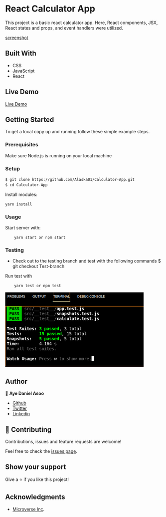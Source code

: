 # React Calculator App
This project is a basic react calculator app. Here, React components, JSX, React states and props, and event handlers were utilized.

[screenshot](./calculator.png)

## Built With
- CSS
- JavaScript
- React

## Live Demo
[Live Demo](https://aye-maths-magicians.netlify.app/)

## Getting Started 
To get a local copy up and running follow these simple example steps.

### Prerequisites

Make sure Node.js is running on your local machine

### Setup

~~~bash
$ git clone https://github.com/Alaska01/Calculator-App.git
$ cd Calculator-App
~~~

Install modules:

```
yarn install
```

### Usage

Start server with:

```
    yarn start or npm start

```

### Testing
- Check out to the testing branch and test with the following commands
$ git checkout Test-branch

Run test with

```
    yarn test or npm test

```

![screenshot](./testingcalculator.png)

## Author

👤 **Aye Daniel Asoo**

- [Github](https://github.com/Alaska01)
- [Twitter](https://twitter.com/AyeAsoo)
- [Linkedin](https://www.linkedin.com/in/daniel-asoo-aye/)

## 🤝 Contributing

Contributions, issues and feature requests are welcome!

Feel free to check the [issues page](https://github.com/Alaska01/Calculator-App/issues).

## Show your support

Give a ⭐️ if you like this project!

## Acknowledgments
- [Microverse Inc](https://www.microverse.org/).
